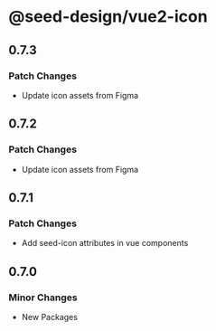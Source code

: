 # @seed-design/vue2-icon

## 0.7.3

### Patch Changes

- Update icon assets from Figma

## 0.7.2

### Patch Changes

- Update icon assets from Figma

## 0.7.1

### Patch Changes

- Add seed-icon attributes in vue components

## 0.7.0

### Minor Changes

- New Packages
